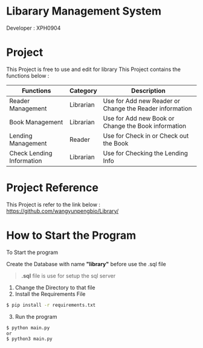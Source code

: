 # Libarary Management System

Developer : XPH0904

# Project
This Project is free to use and edit for library
This Project contains the functions below :

| Functions  | Category | Description  |
| ------------- | ------------- | ------------- |
| Reader Management  | Librarian  | Use for Add new Reader or Change the Reader information  |
| Book Management | Librarian  | Use for Add new Book or Change the Book information  |
| Lending Management  | Reader  | Use for Check in or Check out the Book  |
| Check Lending Information  | Librarian  | Use for Checking the Lending Info  |


# Project Reference
This Project is refer to the link below :
    https://github.com/wangyunpengbio/Library/

# How to Start the Program
To Start the program

Create the Database with name **"library"** before use the .sql file
> __.sql__ file is use for setup the sql server

1. Change the Directory to that file
2. Install the Requirements File
```bat
$ pip install -r requirements.txt
```
3. Run the program
```bat
$ python main.py
or
$ python3 main.py
```
